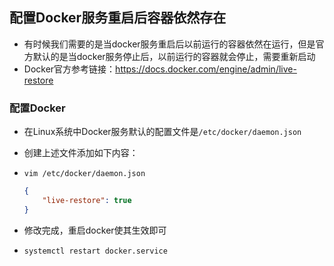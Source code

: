 ## 配置Docker服务重启后容器依然存在
- 有时候我们需要的是当docker服务重启后以前运行的容器依然在运行，但是官方默认的是当docker服务停止后，以前运行的容器就会停止，需要重新启动
- Docker官方参考链接：<https://docs.docker.com/engine/admin/live-restore>

### 配置Docker
- 在Linux系统中Docker服务默认的配置文件是`/etc/docker/daemon.json`
- 创建上述文件添加如下内容：
- `vim /etc/docker/daemon.json`

  ``` json
  {
      "live-restore": true
  }
  ```
- 修改完成，重启docker使其生效即可
- `systemctl restart docker.service`

